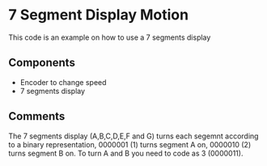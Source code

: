 # 7 Segment Display Motion
This code is an example on how to use a 7 segments display

## Components
- Encoder to change speed
- 7 segments display
## Comments
The 7 segments display (A,B,C,D,E,F and G) turns each segemnt according to a binary representation, 0000001 (1) turns segment A on, 0000010 (2) turns segment B on. 
To turn A and B you need to code as 3 (0000011).
